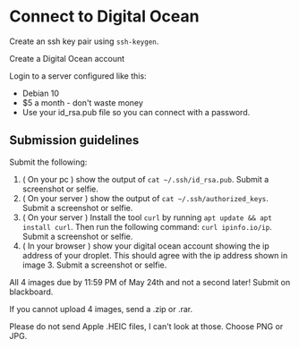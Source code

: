 # Connect to Digital Ocean

Create an ssh key pair using `ssh-keygen`. 

Create a Digital Ocean account

Login to a server configured like this:
* Debian 10
* $5 a month - don't waste money
* Use your id_rsa.pub file so you can connect with a password.

## Submission guidelines
Submit the following:
1. ( On your pc ) show the output of `cat ~/.ssh/id_rsa.pub`. Submit a screenshot or selfie.
2. ( On your server ) show the output of `cat ~/.ssh/authorized_keys`. Submit a screenshot or selfie.
3. ( On your server ) Install the tool `curl` by running `apt update && apt install curl`. Then run the following command: `curl ipinfo.io/ip`. Submit a screenshot or selfie.
4. ( In your browser ) show your digital ocean account showing the ip address of your droplet. This should agree with the ip address shown in image 3. Submit a screenshot or selfie.

All 4 images due by 11:59 PM of May 24th and not a second later! Submit on blackboard.

If you cannot upload 4 images, send a .zip or .rar.

Please do not send Apple .HEIC files, I can't look at those. Choose PNG or JPG.
